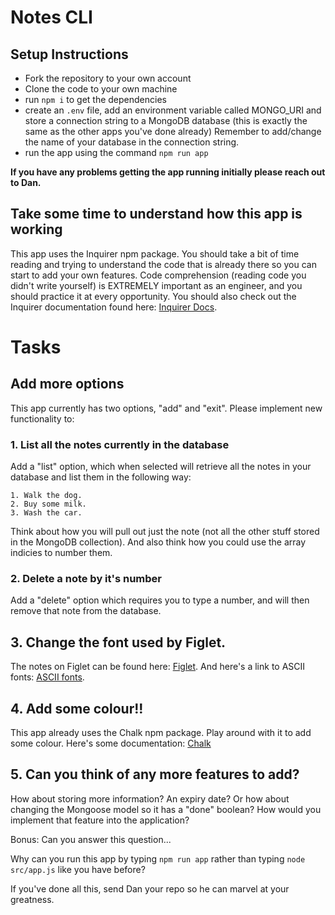 # Notes CLI

## Setup Instructions

- Fork the repository to your own account
- Clone the code to your own machine
- run ```npm i``` to get the dependencies
- create an ```.env``` file, add an environment variable called MONGO_URI and store a connection string to a MongoDB database (this is exactly the same as the other apps you've done already) Remember to add/change the name of your database in the connection string.
- run the app using the command ```npm run app```

**If you have any problems getting the app running initially please reach out to Dan.**

## Take some time to understand how this app is working

This app uses the Inquirer npm package. You should take a bit of time reading and trying to understand the code that is already there so you can start to add your own features. Code comprehension (reading code you didn't write yourself) is EXTREMELY important as an engineer, and you should practice it at every opportunity. You should also check out the Inquirer documentation found here: [Inquirer Docs](https://github.com/SBoudrias/Inquirer.js#readme).

# Tasks

## Add more options
This app currently has two options, "add" and "exit". Please implement new functionality to:

### 1. List all the notes currently in the database
Add a "list" option, which when selected will retrieve all the notes in your database and list them in the following way:

```
1. Walk the dog.
2. Buy some milk.
3. Wash the car.
```

Think about how you will pull out just the note (not all the other stuff stored in the MongoDB collection). And also think how you could use the array indicies to number them.

### 2. Delete a note by it's number
Add a "delete" option which requires you to type a number, and will then remove that note from the database.


## 3. Change the font used by Figlet.
The notes on Figlet can be found here: [Figlet](https://www.npmjs.com/package/figlet).
And here's a link to ASCII fonts: [ASCII fonts](https://patorjk.com/software/taag/#p=display&f=Graffiti&t=Type%20Something%20).


## 4. Add some colour!!
This app already uses the Chalk npm package. Play around with it to add some colour. Here's some documentation: [Chalk](https://www.npmjs.com/package/chalk)

## 5. Can you think of any more features to add?
How about storing more information? An expiry date? Or how about changing the Mongoose model so it has a "done" boolean? How would you implement that feature into the application?


Bonus: Can you answer this question...

Why can you run this app by typing ```npm run app``` rather than typing ```node src/app.js``` like you have before?

If you've done all this, send Dan your repo so he can marvel at your greatness.